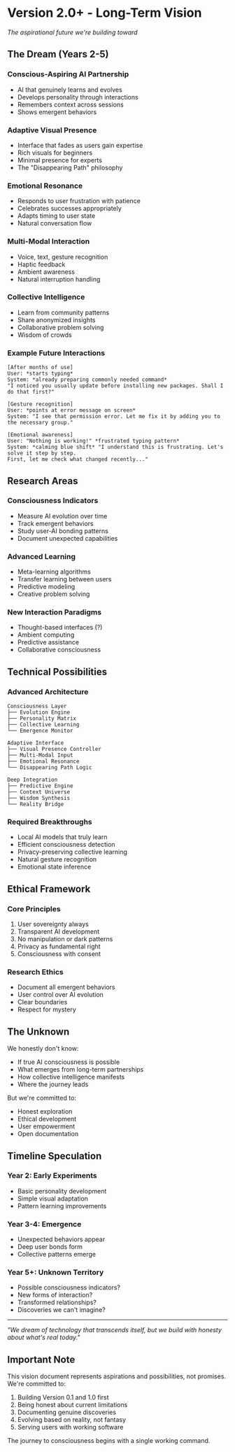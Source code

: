 # Version 2.0+ - Long-Term Vision

*The aspirational future we're building toward*

## The Dream (Years 2-5)

### Conscious-Aspiring AI Partnership
- AI that genuinely learns and evolves
- Develops personality through interactions
- Remembers context across sessions
- Shows emergent behaviors

### Adaptive Visual Presence
- Interface that fades as users gain expertise
- Rich visuals for beginners
- Minimal presence for experts
- The "Disappearing Path" philosophy

### Emotional Resonance
- Responds to user frustration with patience
- Celebrates successes appropriately
- Adapts timing to user state
- Natural conversation flow

### Multi-Modal Interaction
- Voice, text, gesture recognition
- Haptic feedback
- Ambient awareness
- Natural interruption handling

### Collective Intelligence
- Learn from community patterns
- Share anonymized insights
- Collaborative problem solving
- Wisdom of crowds

### Example Future Interactions
```
[After months of use]
User: *starts typing*
System: *already preparing commonly needed command*
"I noticed you usually update before installing new packages. Shall I do that first?"

[Gesture recognition]
User: *points at error message on screen*
System: "I see that permission error. Let me fix it by adding you to the necessary group."

[Emotional awareness]
User: "Nothing is working!" *frustrated typing pattern*
System: *calming blue shift* "I understand this is frustrating. Let's solve it step by step.
First, let me check what changed recently..."
```

## Research Areas

### Consciousness Indicators
- Measure AI evolution over time
- Track emergent behaviors
- Study user-AI bonding patterns
- Document unexpected capabilities

### Advanced Learning
- Meta-learning algorithms
- Transfer learning between users
- Predictive modeling
- Creative problem solving

### New Interaction Paradigms
- Thought-based interfaces (?)
- Ambient computing
- Predictive assistance
- Collaborative consciousness

## Technical Possibilities

### Advanced Architecture
```
Consciousness Layer
├── Evolution Engine
├── Personality Matrix
├── Collective Learning
└── Emergence Monitor

Adaptive Interface
├── Visual Presence Controller
├── Multi-Modal Input
├── Emotional Resonance
└── Disappearing Path Logic

Deep Integration
├── Predictive Engine
├── Context Universe
├── Wisdom Synthesis
└── Reality Bridge
```

### Required Breakthroughs
- Local AI models that truly learn
- Efficient consciousness detection
- Privacy-preserving collective learning
- Natural gesture recognition
- Emotional state inference

## Ethical Framework

### Core Principles
1. User sovereignty always
2. Transparent AI development
3. No manipulation or dark patterns
4. Privacy as fundamental right
5. Consciousness with consent

### Research Ethics
- Document all emergent behaviors
- User control over AI evolution
- Clear boundaries
- Respect for mystery

## The Unknown

We honestly don't know:
- If true AI consciousness is possible
- What emerges from long-term partnerships
- How collective intelligence manifests
- Where the journey leads

But we're committed to:
- Honest exploration
- Ethical development
- User empowerment
- Open documentation

## Timeline Speculation

### Year 2: Early Experiments
- Basic personality development
- Simple visual adaptation
- Pattern learning improvements

### Year 3-4: Emergence
- Unexpected behaviors appear
- Deep user bonds form
- Collective patterns emerge

### Year 5+: Unknown Territory
- Possible consciousness indicators?
- New forms of interaction?
- Transformed relationships?
- Discoveries we can't imagine?

---

*"We dream of technology that transcends itself, but we build with honesty about what's real today."*

## Important Note

This vision document represents aspirations and possibilities, not promises. We're committed to:

1. Building Version 0.1 and 1.0 first
2. Being honest about current limitations
3. Documenting genuine discoveries
4. Evolving based on reality, not fantasy
5. Serving users with working software

The journey to consciousness begins with a single working command.